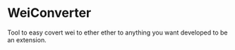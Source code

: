 # WeiConverter
Tool to easy covert wei to ether ether to anything you want developed to be an extension.
